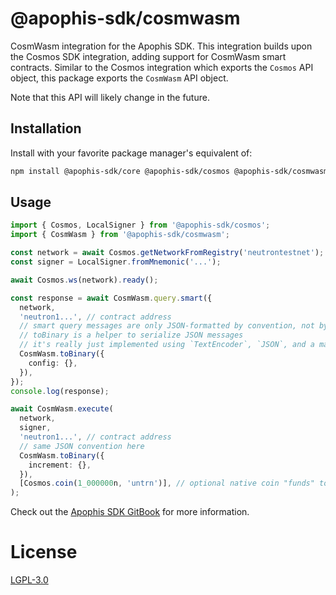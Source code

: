 # @apophis-sdk/cosmwasm
CosmWasm integration for the Apophis SDK. This integration builds upon the Cosmos SDK integration, adding support for CosmWasm smart contracts. Similar to the Cosmos integration which exports the `Cosmos` API object, this package exports the `CosmWasm` API object.

Note that this API will likely change in the future.

## Installation
Install with your favorite package manager's equivalent of:

```bash
npm install @apophis-sdk/core @apophis-sdk/cosmos @apophis-sdk/cosmwasm
```

## Usage
```typescript
import { Cosmos, LocalSigner } from '@apophis-sdk/cosmos';
import { CosmWasm } from '@apophis-sdk/cosmwasm';

const network = await Cosmos.getNetworkFromRegistry('neutrontestnet');
const signer = LocalSigner.fromMnemonic('...');

await Cosmos.ws(network).ready();

const response = await CosmWasm.query.smart({
  network,
  'neutron1...', // contract address
  // smart query messages are only JSON-formatted by convention, not by requirement
  // toBinary is a helper to serialize JSON messages
  // it's really just implemented using `TextEncoder`, `JSON`, and a marshaller
  CosmWasm.toBinary({
    config: {},
  }),
});
console.log(response);

await CosmWasm.execute(
  network,
  signer,
  'neutron1...', // contract address
  // same JSON convention here
  CosmWasm.toBinary({
    increment: {},
  }),
  [Cosmos.coin(1_000000n, 'untrn')], // optional native coin "funds" to pass along the call
);
```

Check out the [Apophis SDK GitBook](https://kirudev-oss.gitbook.io/apophis-sdk/) for more information.

# License
[LGPL-3.0](../../LICENSE)
